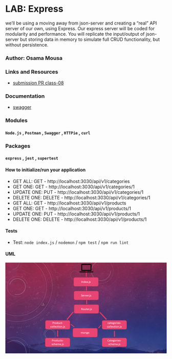 # LAB: Express
we’ll be using a moving away from json-server and creating a “real” API server of our own, using Express. Our express server will be coded for modularity and performance. You will replicate the input/output of json-server but storing data in memory to simulate full CRUD functionality, but without persistence.
### Author: Osama Mousa
### Links and Resources
- [submission PR class-08](https://github.com/401-advanced-javascript-osama/api-server/pull/3)
### Documentation

* [swagger](https://app.swaggerhub.com/apis/osamamousa204/mongo-api/0.1)

### Modules
#### `Node.js` , `Postman` , `Swagger` , `HTTPie` , `curl`
### Packages
#### `express` , `jest` , `supertest`
#### How to initialize/run your application
- GET ALL: GET - http://localhost:3030/api/v1/categories
- GET ONE: GET - http://localhost:3030/api/v1/categories/1
- UPDATE ONE:  PUT - http://localhost:3030/api/v1/categories/1
- DELETE ONE: DELETE - http://localhost:3030/api/v1/categories/1
- GET ALL: GET - http://localhost:3030/api/v1/products
- GET ONE: GET - http://localhost:3030/api/v1/products/1
- UPDATE ONE:   PUT - http://localhost:3030/api/v1/products/1
- DELETE ONE: DELETE - http://localhost:3030/api/v1/products/1
#### Tests
- Test: `node index.js` / `nodemon` / `npm test` / `npm run lint`
#### UML
![UML-Diagram](./uml/mongo2.png)